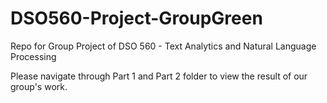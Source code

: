 # DSO560-Project-GroupGreen
Repo for Group Project of DSO 560 - Text Analytics and Natural Language Processing

Please navigate through Part 1 and Part 2 folder to view the result of our group's work.